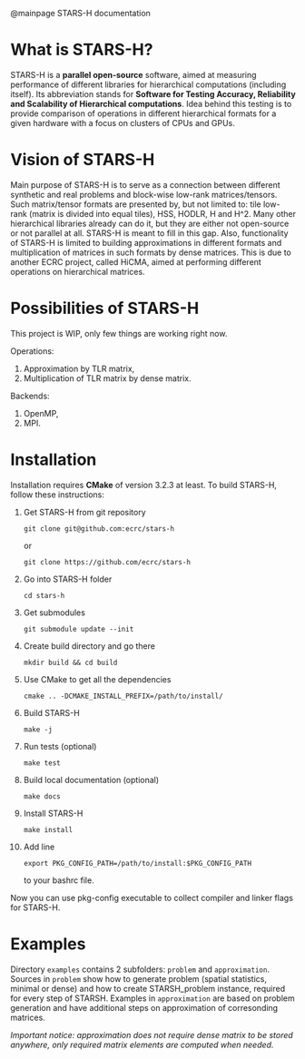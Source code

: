 @mainpage STARS-H documentation

What is STARS-H?
================

STARS-H is a **parallel open-source** software, aimed at measuring performance
of different libraries for hierarchical computations (including itself). Its
abbreviation stands for **Software for Testing Accuracy, Reliability and
Scalability of Hierarchical computations**. Idea behind this testing is to
provide comparison of operations in different hierarchical formats for a given
hardware with a focus on clusters of CPUs and GPUs.

Vision of STARS-H
=================

Main purpose of STARS-H is to serve as a connection between different synthetic
and real problems and block-wise low-rank matrices/tensors. Such matrix/tensor
formats are presented by, but not limited to: tile low-rank (matrix is divided
into equal tiles), HSS, HODLR, H and H^2. Many other hierarchical libraries
already can do it, but they are either not open-source or not parallel at all.
STARS-H is meant to fill in this gap. Also, functionality of STARS-H is limited
to building approximations in different formats and multiplication of matrices
in such formats by dense matrices. This is due to another ECRC project, called
HiCMA, aimed at performing different operations on hierarchical matrices.

Possibilities of STARS-H
========================

This project is WIP, only few things are working right now.

Operations:
1.  Approximation by TLR matrix,
2.  Multiplication of TLR matrix by dense matrix.

Backends:
1.  OpenMP,
2.  MPI.

Installation
============

Installation requires **CMake** of version 3.2.3 at least. To build STARS-H,
follow these instructions:

1.  Get STARS-H from git repository

        git clone git@github.com:ecrc/stars-h

    or

        git clone https://github.com/ecrc/stars-h

2.  Go into STARS-H folder

        cd stars-h

3.  Get submodules

        git submodule update --init

4.  Create build directory and go there

        mkdir build && cd build

5.  Use CMake to get all the dependencies

        cmake .. -DCMAKE_INSTALL_PREFIX=/path/to/install/

6.  Build STARS-H

        make -j

7.  Run tests (optional)

        make test

8.  Build local documentation (optional)

        make docs

9.  Install STARS-H

        make install

10. Add line

        export PKG_CONFIG_PATH=/path/to/install:$PKG_CONFIG_PATH

    to your bashrc file.

Now you can use pkg-config executable to collect compiler and linker flags for
STARS-H.

Examples
========

Directory `examples` contains 2 subfolders: `problem` and `approximation`.
Sources in `problem` show how to generate problem (spatial statistics, minimal
or dense) and how to create STARSH\_problem instance, required for every step of
STARSH. Examples in `approximation` are based on problem generation and have
additional steps on approximation of corresonding matrices.

*Important notice: approximation does not require dense matrix to be stored
anywhere, only required matrix elements are computed when needed.*
